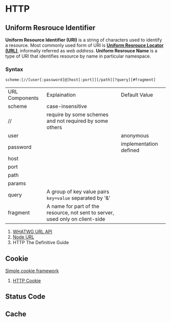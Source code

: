 # HTTP

## **U**niform **R**esrouce **I**dentifier

**Uniform Resource Identifier (URI)** is a string of characters used to identify a resource. Most commonly used form of URI is [**Uniform Resrouce Locator (URL)**](https://url.spec.whatwg.org/#example-url-parsing), informally referred as _web address_. **Uniform Resrouce Name** is a type of URI that identifies resource by name in particular namespace.

### Syntax

```html
scheme:[//[user[:password]@]host[:port]][/path][?query][#fragment]
```

<table>
    <tr>
        <td>URL Components</td>
        <td>Explaination</td>
        <td>Default Value</td>
    </tr>
    <tr>
        <td>scheme</td>
        <td>case-insensitive</td>
    </tr>
    <tr>
        <td>//</td>
        <td>require by some schemes and not required by some others</td>
    </tr>
    <tr>
        <td>user</td>
        <td></td>
        <td>anonymous</td>
    </tr>
    <tr>
        <td>password</td>
        <td></td>
        <td>implementation defined</td>
    </tr>
    <tr>
        <td>host</td>
        <td></td>
    </tr>
    <tr>
        <td>port</td>
        <td></td>
    </tr>
    <tr>
        <td>path</td>
        <td></td>
    </tr>
    <tr>
        <td>params</td>
        <td></td>
    </tr>
    <tr>
        <td>query</td>
        <td>A group of key value pairs <code>key=value</code> separated by '&'</td>
    </tr>
    <tr>
        <td>fragment</td>
        <td>A name for part of the resource, not sent to server, used only on client-side</td>
    </tr>
</table>

1. [WHATWG URL API](https://url.spec.whatwg.org/)
1. [Node URL](https://nodejs.org/api/url.html#url_the_whatwg_url_api)
1. HTTP The Definitive Guide

## Cookie

[Simple cookie framework](https://developer.mozilla.org/en-US/docs/Web/API/Document/cookie/Simple_document.cookie_framework)

1. [HTTP Cookie](https://en.wikipedia.org/wiki/HTTP_cookie#Session_cookie)

## Status Code

## Cache